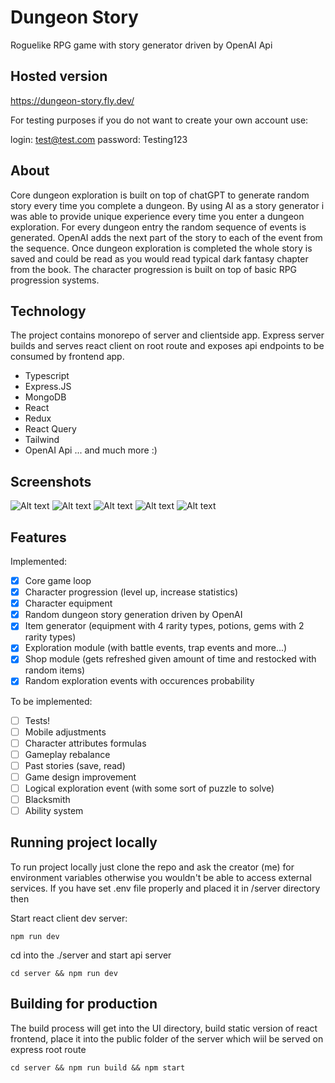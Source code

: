 # Dungeon Story

Roguelike RPG game with story generator driven by OpenAI Api

## Hosted version

https://dungeon-story.fly.dev/

For testing purposes if you do not want to create your own account use:

login: test@test.com
password: Testing123

## About

Core dungeon exploration is built on top of chatGPT to generate random story every time you complete a dungeon. By using AI as a story generator i was able to provide unique experience every time you enter a dungeon exploration. For every dungeon entry the random sequence of events is generated. OpenAI adds the next part of the story to each of the event from the sequence. 
Once dungeon exploration is completed the whole story is saved and could be read as you would read typical dark fantasy chapter from the book.
The character progression is built on top of basic RPG progression systems.

## Technology

The project contains monorepo of server and clientside app. Express server builds and serves react client on root route and exposes api endpoints to be consumed by frontend app.

- Typescript
- Express.JS
- MongoDB
- React
- Redux
- React Query
- Tailwind
- OpenAI Api
... and much more :)

## Screenshots
![Alt text](https://res.cloudinary.com/dxctkhax8/image/upload/v1708472829/Screenshot_from_2024-02-21_00-35-48_t67tyf.png "Landing Page")
![Alt text](https://res.cloudinary.com/dxctkhax8/image/upload/v1709731316/Screenshot_from_2024-03-06_14-20-28_nxv8vq.png "Exploration generating")
![Alt text](https://res.cloudinary.com/dxctkhax8/image/upload/v1709731449/Screenshot_from_2024-03-06_14-21-19_pc226q.png "In exploration")
![Alt text](https://res.cloudinary.com/dxctkhax8/image/upload/v1709731480/Screenshot_from_2024-03-06_14-20-58_dlieyo.png "Example story")
![Alt text](https://res.cloudinary.com/dxctkhax8/image/upload/v1709731503/Screenshot_from_2024-03-06_14-20-46_olk6to.png "Ingame store")


## Features

Implemented:

- [x] Core game loop
- [x] Character progression (level up, increase statistics)
- [x] Character equipment
- [x] Random dungeon story generation driven by OpenAI
- [x] Item generator (equipment with 4 rarity types, potions, gems with 2 rarity types)
- [x] Exploration module (with battle events, trap events and more...)
- [x] Shop module (gets refreshed given amount of time and restocked with random items)
- [x] Random exploration events with occurences probability

To be implemented:

- [ ] Tests!
- [ ] Mobile adjustments
- [ ] Character attributes formulas
- [ ] Gameplay rebalance
- [ ] Past stories (save, read)
- [ ] Game design improvement
- [ ] Logical exploration event (with some sort of puzzle to solve)
- [ ] Blacksmith
- [ ] Ability system

## Running project locally

To run project locally just clone the repo and ask the creator (me) for environment variables otherwise you wouldn't be able to access external services.
If you have set .env file properly and placed it in /server directory then

Start react client dev server:

```
npm run dev

```

cd into the ./server and start api server

```
cd server && npm run dev

```
## Building for production
The build process will get into the UI directory, build static version of react frontend, place it into the public folder of the server which wiil be served on express root route


```
cd server && npm run build && npm start

```
